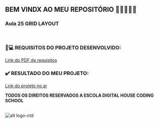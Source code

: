 ## BEM VINDX AO MEU REPOSITÓRIO 👩‍💻👩‍💻✨

### __Aula 25 GRID LAYOUT__

<br>


### 📃💻 REQUISITOS DO PROJETO DESENVOLVIDO: 
[Link do PDF de requisitos](https://github.com/soareslil/ctd-1bi-frontend1-a25-cssGrid/blob/main/%5BMT%5D%20AULA%2025%20-%20GRID.pdf)

### ✔️ RESULTADO DO MEU PROJETO:  
[Link do projeto no ar]() 


__TODOS OS DIREITOS RESERVADOS A ESCOLA DIGITAL HOUSE CODING SCHOOL__
<br> <br>

![alt logo-ctd](https://vidadeempresa.com.br/wp-content/uploads/2021/02/curso.png)
